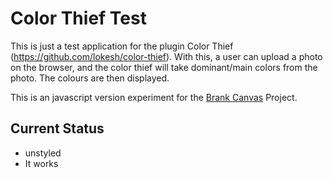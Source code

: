 # Color Thief Test

This is just a test application for the plugin Color Thief (https://github.com/lokesh/color-thief).
With this, a user can upload a photo on the browser, and the color thief will take dominant/main colors from the photo.
The colours are then displayed.

This is an javascript version experiment for the [Brank Canvas](https://github.com/hannako/blank_canvas) Project.

## Current Status
- unstyled
- It works
